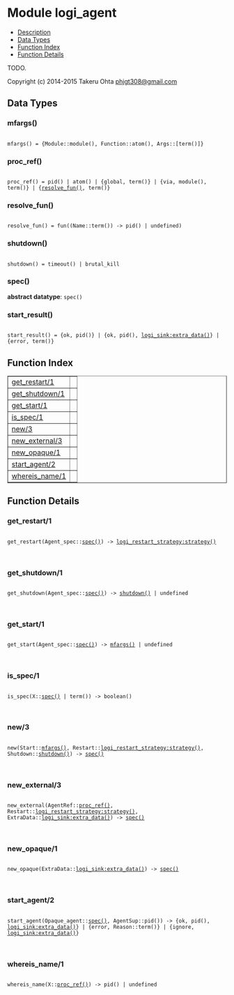 

# Module logi_agent #
* [Description](#description)
* [Data Types](#types)
* [Function Index](#index)
* [Function Details](#functions)

TODO.

Copyright (c) 2014-2015 Takeru Ohta <phjgt308@gmail.com>

<a name="types"></a>

## Data Types ##




### <a name="type-mfargs">mfargs()</a> ###


<pre><code>
mfargs() = {Module::module(), Function::atom(), Args::[term()]}
</code></pre>




### <a name="type-proc_ref">proc_ref()</a> ###


<pre><code>
proc_ref() = pid() | atom() | {global, term()} | {via, module(), term()} | {<a href="#type-resolve_fun">resolve_fun()</a>, term()}
</code></pre>




### <a name="type-resolve_fun">resolve_fun()</a> ###


<pre><code>
resolve_fun() = fun((Name::term()) -&gt; pid() | undefined)
</code></pre>




### <a name="type-shutdown">shutdown()</a> ###


<pre><code>
shutdown() = timeout() | brutal_kill
</code></pre>




### <a name="type-spec">spec()</a> ###


__abstract datatype__: `spec()`




### <a name="type-start_result">start_result()</a> ###


<pre><code>
start_result() = {ok, pid()} | {ok, pid(), <a href="logi_sink.md#type-extra_data">logi_sink:extra_data()</a>} | {error, term()}
</code></pre>

<a name="index"></a>

## Function Index ##


<table width="100%" border="1" cellspacing="0" cellpadding="2" summary="function index"><tr><td valign="top"><a href="#get_restart-1">get_restart/1</a></td><td></td></tr><tr><td valign="top"><a href="#get_shutdown-1">get_shutdown/1</a></td><td></td></tr><tr><td valign="top"><a href="#get_start-1">get_start/1</a></td><td></td></tr><tr><td valign="top"><a href="#is_spec-1">is_spec/1</a></td><td></td></tr><tr><td valign="top"><a href="#new-3">new/3</a></td><td></td></tr><tr><td valign="top"><a href="#new_external-3">new_external/3</a></td><td></td></tr><tr><td valign="top"><a href="#new_opaque-1">new_opaque/1</a></td><td></td></tr><tr><td valign="top"><a href="#start_agent-2">start_agent/2</a></td><td></td></tr><tr><td valign="top"><a href="#whereis_name-1">whereis_name/1</a></td><td></td></tr></table>


<a name="functions"></a>

## Function Details ##

<a name="get_restart-1"></a>

### get_restart/1 ###

<pre><code>
get_restart(Agent_spec::<a href="#type-spec">spec()</a>) -&gt; <a href="logi_restart_strategy.md#type-strategy">logi_restart_strategy:strategy()</a>
</code></pre>
<br />

<a name="get_shutdown-1"></a>

### get_shutdown/1 ###

<pre><code>
get_shutdown(Agent_spec::<a href="#type-spec">spec()</a>) -&gt; <a href="#type-shutdown">shutdown()</a> | undefined
</code></pre>
<br />

<a name="get_start-1"></a>

### get_start/1 ###

<pre><code>
get_start(Agent_spec::<a href="#type-spec">spec()</a>) -&gt; <a href="#type-mfargs">mfargs()</a> | undefined
</code></pre>
<br />

<a name="is_spec-1"></a>

### is_spec/1 ###

<pre><code>
is_spec(X::<a href="#type-spec">spec()</a> | term()) -&gt; boolean()
</code></pre>
<br />

<a name="new-3"></a>

### new/3 ###

<pre><code>
new(Start::<a href="#type-mfargs">mfargs()</a>, Restart::<a href="logi_restart_strategy.md#type-strategy">logi_restart_strategy:strategy()</a>, Shutdown::<a href="#type-shutdown">shutdown()</a>) -&gt; <a href="#type-spec">spec()</a>
</code></pre>
<br />

<a name="new_external-3"></a>

### new_external/3 ###

<pre><code>
new_external(AgentRef::<a href="#type-proc_ref">proc_ref()</a>, Restart::<a href="logi_restart_strategy.md#type-strategy">logi_restart_strategy:strategy()</a>, ExtraData::<a href="logi_sink.md#type-extra_data">logi_sink:extra_data()</a>) -&gt; <a href="#type-spec">spec()</a>
</code></pre>
<br />

<a name="new_opaque-1"></a>

### new_opaque/1 ###

<pre><code>
new_opaque(ExtraData::<a href="logi_sink.md#type-extra_data">logi_sink:extra_data()</a>) -&gt; <a href="#type-spec">spec()</a>
</code></pre>
<br />

<a name="start_agent-2"></a>

### start_agent/2 ###

<pre><code>
start_agent(Opaque_agent::<a href="#type-spec">spec()</a>, AgentSup::pid()) -&gt; {ok, pid(), <a href="logi_sink.md#type-extra_data">logi_sink:extra_data()</a>} | {error, Reason::term()} | {ignore, <a href="logi_sink.md#type-extra_data">logi_sink:extra_data()</a>}
</code></pre>
<br />

<a name="whereis_name-1"></a>

### whereis_name/1 ###

<pre><code>
whereis_name(X::<a href="#type-proc_ref">proc_ref()</a>) -&gt; pid() | undefined
</code></pre>
<br />

